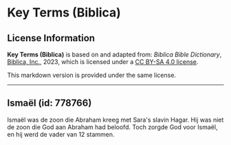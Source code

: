 # Key Terms (Biblica)

## License Information

**Key Terms (Biblica)** is based on and adapted from: _Biblica Bible Dictionary_, [Biblica, Inc.](https://www.biblica.com/), 2023, which is licensed under a [CC BY-SA 4.0 license](https://creativecommons.org/licenses/by-sa/4.0/legalcode.en).

This markdown version is provided under the same license.



--------------------------------

## Ismaël (id: 778766)

Ismaël was de zoon die Abraham kreeg met Sara's slavin Hagar. Hij was niet de zoon die God aan Abraham had beloofd. Toch zorgde God voor Ismaël, en hij werd de vader van 12 stammen.



